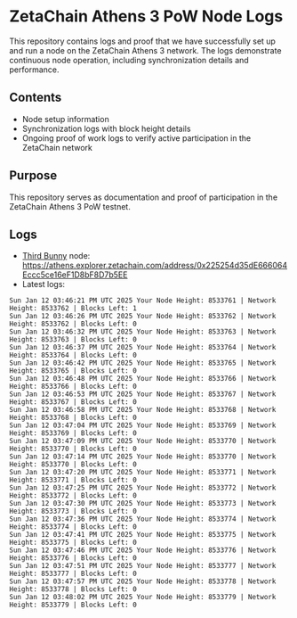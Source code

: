 # ZetaChain Athens 3 PoW Node Logs
This repository contains logs and proof that we have successfully set up and run a node on the ZetaChain Athens 3 network. The logs demonstrate continuous node operation, including synchronization details and performance.

## Contents
- Node setup information
- Synchronization logs with block height details
- Ongoing proof of work logs to verify active participation in the ZetaChain network

## Purpose
This repository serves as documentation and proof of participation in the ZetaChain Athens 3 PoW testnet.

## Logs

- [Third Bunny](https://thirdbunny.xyz/) node: https://athens.explorer.zetachain.com/address/0x225254d35dE666064Eccc5ce16eF1D8bF8D7b5EE
- Latest logs:
```
Sun Jan 12 03:46:21 PM UTC 2025 Your Node Height: 8533761 | Network Height: 8533762 | Blocks Left: 1
Sun Jan 12 03:46:26 PM UTC 2025 Your Node Height: 8533762 | Network Height: 8533762 | Blocks Left: 0
Sun Jan 12 03:46:32 PM UTC 2025 Your Node Height: 8533763 | Network Height: 8533763 | Blocks Left: 0
Sun Jan 12 03:46:37 PM UTC 2025 Your Node Height: 8533764 | Network Height: 8533764 | Blocks Left: 0
Sun Jan 12 03:46:42 PM UTC 2025 Your Node Height: 8533765 | Network Height: 8533765 | Blocks Left: 0
Sun Jan 12 03:46:48 PM UTC 2025 Your Node Height: 8533766 | Network Height: 8533766 | Blocks Left: 0
Sun Jan 12 03:46:53 PM UTC 2025 Your Node Height: 8533767 | Network Height: 8533767 | Blocks Left: 0
Sun Jan 12 03:46:58 PM UTC 2025 Your Node Height: 8533768 | Network Height: 8533768 | Blocks Left: 0
Sun Jan 12 03:47:04 PM UTC 2025 Your Node Height: 8533769 | Network Height: 8533769 | Blocks Left: 0
Sun Jan 12 03:47:09 PM UTC 2025 Your Node Height: 8533770 | Network Height: 8533770 | Blocks Left: 0
Sun Jan 12 03:47:14 PM UTC 2025 Your Node Height: 8533770 | Network Height: 8533770 | Blocks Left: 0
Sun Jan 12 03:47:20 PM UTC 2025 Your Node Height: 8533771 | Network Height: 8533771 | Blocks Left: 0
Sun Jan 12 03:47:25 PM UTC 2025 Your Node Height: 8533772 | Network Height: 8533772 | Blocks Left: 0
Sun Jan 12 03:47:30 PM UTC 2025 Your Node Height: 8533773 | Network Height: 8533773 | Blocks Left: 0
Sun Jan 12 03:47:36 PM UTC 2025 Your Node Height: 8533774 | Network Height: 8533774 | Blocks Left: 0
Sun Jan 12 03:47:41 PM UTC 2025 Your Node Height: 8533775 | Network Height: 8533775 | Blocks Left: 0
Sun Jan 12 03:47:46 PM UTC 2025 Your Node Height: 8533776 | Network Height: 8533776 | Blocks Left: 0
Sun Jan 12 03:47:51 PM UTC 2025 Your Node Height: 8533777 | Network Height: 8533777 | Blocks Left: 0
Sun Jan 12 03:47:57 PM UTC 2025 Your Node Height: 8533778 | Network Height: 8533778 | Blocks Left: 0
Sun Jan 12 03:48:02 PM UTC 2025 Your Node Height: 8533779 | Network Height: 8533779 | Blocks Left: 0
```
